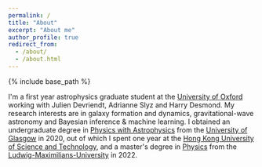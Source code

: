 ```yaml
---
permalink: /
title: "About"
excerpt: "About me"
author_profile: true
redirect_from:
  - /about/
  - /about.html
---
```


{% include base_path %}

I'm a first year astrophysics graduate student at the [University of Oxford](https://www.physics.ox.ac.uk/research/subdepartment/astrophysics) working with Julien Devriendt, Adrianne Slyz and Harry Desmond. My research interests are in galaxy formation and dynamics, gravitational-wave astronomy and Bayesian inference & machine learning. I obtained an undergraduate degree in [Physics with Astrophysics](https://www.gla.ac.uk/undergraduate/degrees/physicswithastrophysics/) from the [University of Glasgow](https://www.gla.ac.uk) in 2020, out of which I spent one year at the [Hong Kong University of Science and Technology](https://hkust.edu.hk/), and a master's degree in [Physics](https://www.physik.lmu.de/en/studies/study-programs/msc-physics/index.html) from the [Ludwig-Maximilians-University](https://www.en.uni-muenchen.de/) in 2022.



